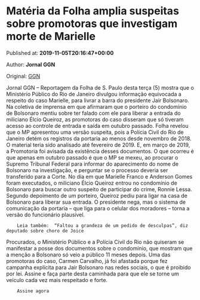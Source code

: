 
# Matéria da Folha amplia suspeitas sobre promotoras que investigam morte de Marielle

Published at: **2019-11-05T20:16:47+00:00**

Author: **Jornal GGN**

Original: [GGN](https://jornalggn.com.br/justica/materia-da-folha-amplia-suspeitas-sobre-promotoras-que-investigam-morte-de-marielle/)

Jornal GGN – Reportagem da Folha de S. Paulo desta terça (5) mostra que o Ministério Público do Rio de Janeiro divulgou informação equivocada a respeito do caso Marielle, para livrar a barra do presidente Jair Bolsonaro.
Na coletiva de imprensa em que afirmaram que o porteiro do condomínio de Bolsonaro mentiu sobre ter falado com ele para liberar a entrada do miliciano Élcio Queiroz, as promotoras do caso disseram que só tiveram acesso ao controle de entrada e saída em outubro passado.
Folha revelou que o MP apresentou uma versão suspeita, pois a Polícia Civil do Rio de Janeiro detém os registros da portaria ao menos desde novembro de 2018.
O material teria sido analisado até fevereiro de 2019. E, em março de 2019, a Promotoria foi avisada da existência desses documentos.
O que ocorreu é que apenas em outubro passado é que o MP se mexeu, ao procurar o Supremo Tribunal Federal para informar do aparecimento do nome de Bolsonaro na investigação, e perguntar se o processo deveria ser transferido para a Corte.
No dia em que Marielle Franco e Anderson Gomes foram executados, o miliciano Élcio Queiroz entrou no condomínio de Bolsonaro para buscar outro suspeito de participar do crime, Ronnie Lessa. Segundo depoimento de um porteiro, Queiroz pediu para ligar na casa de Bolsonaro para liberar sua entrada.
O presidente nega, mas o sistema de comunicação da portaria – que liga para o celular dos moradores – torna a versão do funcionário plausível.

        Leia também:  “Faltou a grandeza de um pedido de desculpas”, diz deputado sobre choro de Joice
      
Procurados, o Ministério Público e a Polícia Civil do Rio não quiseram se manifestar a posse dos documentos sobre o condomínio, que mostram que a menção a Bolsonaro só veio a público 11 meses depois.
Uma das promotoras do caso, Carmen Carvalho, já foi afastada porque fez campanha explícita para Jair Bolsonaro nas redes sociais, o que é proibido por lei.
Assine e faça parte desta caminhada para que ele se torne um veículo cada vez mais respeitado e forte.

        Assine agora
      
